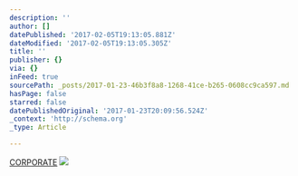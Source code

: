 ```yaml
---
description: ''
author: []
datePublished: '2017-02-05T19:13:05.881Z'
dateModified: '2017-02-05T19:13:05.305Z'
title: ''
publisher: {}
via: {}
inFeed: true
sourcePath: _posts/2017-01-23-46b3f8a8-1268-41ce-b265-0608cc9ca597.md
hasPage: false
starred: false
datePublishedOriginal: '2017-01-23T20:09:56.524Z'
_context: 'http://schema.org'
_type: Article

---
```

[CORPORATE][0]
![](https://the-grid-user-content.s3-us-west-2.amazonaws.com/8ce2cb85-5acc-4465-9b09-61217bd5ed92.jpg)

[0]: http://nomeuangulodevisao.blogspot.pt/